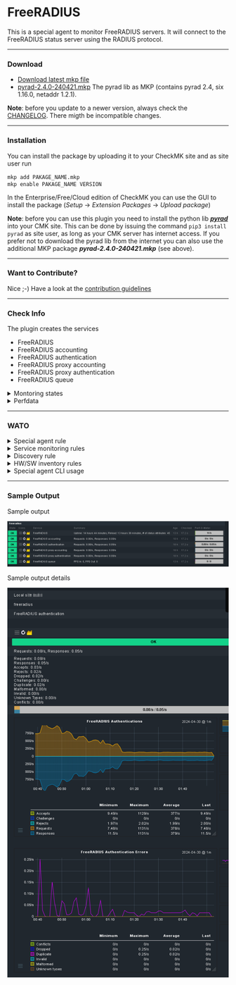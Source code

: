 [PACKAGE]: ../../raw/master/mkp/freeradius-0.1.3-20240507.mkp "freeradius-0.1.3-20240507.mkp"
[PYRADLIB]: ../../raw/master/mkp/pyrad-2.4.0-240421.mkp "pyrad-2.4.0-240421.mkp"
# FreeRADIUS

This is a special agent to monitor FreeRADIUS servers. It will connect to the FreeRADIUS status server using the RADIUS protocol.

---
### Download
* [Download latest mkp file][PACKAGE]
* [pyrad-2.4.0-240421.mkp][PYRADLIB] The pyrad lib as MKP (contains pyrad 2.4, six 1.16.0, netaddr 1.2.1).

**Note**: before you update to a newer version, always check the [CHANGELOG](CHANGELOG). There migth be incompatible changes.
                        
---
### Installation

You can install the package by uploading it to your CheckMK site and as site user run 
```
mkp add PAKAGE_NAME.mkp
mkp enable PAKAGE_NAME VERSION
```

In the Enterprise/Free/Cloud edition of CheckMK you can use the GUI to install the package (_Setup_ -> _Extension Packages_ -> _Upload package_)

**Note**: before you can use this plugin you need to install the python lib [**_pyrad_**](https://github.com/pyradius/pyrad) into your CMK site. This can be done by issuing the command `pip3 install pyrad` as site user, as long as your CMK server has internet access. If you prefer not to download the pyrad lib from the internet you can also use the additional MKP package **_pyrad-2.4.0-240421.mkp_** (see above).

---
### Want to Contribute?

Nice ;-) Have a look at the [contribution guidelines](CONTRIBUTING.md "Contributing")

---
### Check Info

The plugin creates the services
- FreeRADIUS
- FreeRADIUS accounting
- FreeRADIUS authentication
- FreeRADIUS proxy accounting
- FreeRADIUS proxy authentication
- FreeRADIUS queue

<details><summary>Montoring states</summary>

The state is always OK, except for configured levels.

</details>

<details><summary>Perfdata</summary>

| Metric | Unit | Perfometer |
| ------ | ------ | ------ |
| Uptime | s | yes |
| Reload | s | no |
| Queue: PPS In/Out | count | yes |
| Queue: Accounting/Authentication/Detail/Internal/Proxy | count | no |
| (Proxy) Accounting/Authentication: Requests/Responses | 1/s | yes |
| (Proxy) Accounting/Authentication: Conflicts/Dropped/Malformed/Invalid/Unknown Types | 1/s | no |
| (Proxy) Authentication: Accepts/Rejects/Dropped/Challenges | 1/s | no |


</details>

---
### WATO
<details><summary>Special agent rule</summary>

| Section | Rule name |
| ------ | ------ |
| Other integrations -> Applications | FreeRADIUS  |

| Option | Defailt value |
| ------ | ------ |
| Authentication port | 18121 |
| Shared secret | none |
| Request timeout | 2 seconds |

</details> 

<details><summary>Service monitoring rules</summary>

| Section | Rule name |
| ------ | ------ |
| Applications, Processes & Services | FreeRADIUS  |
| Applications, Processes & Services | FreeRADIUS  acconting |
| Applications, Processes & Services | FreeRADIUS  authentication |
| Applications, Processes & Services | FreeRADIUS  proxy accounting |
| Applications, Processes & Services | FreeRADIUS  proxy authentication |
| Applications, Processes & Services | FreeRADIUS  queue |

| Option | Defailt value | Comment |
| ------ | ------ | ---- | 
| List response attributes in service details | No | for each servise |
| Upper Levels | none | for each monitored attribute |
| Lower Levels | none | for each monitored attribute |
| Show on info line | no | for each monitored attribute |

</details> 

<details><summary>Discovery rule</summary>
There is no discovery rule.
</details> 

<details><summary>HW/SW inventory rules</summary>
There is no inventory rule.
</details> 

<details><summary>Special agent CLI usage</summary>

```
:~$ ~/local/share/check_mk/agents/special/agent_freeradius -h
usage: agent_freeradius [-h] [--debug] [--verbose] [--vcrtrace TRACEFILE] -H HOST --secret SECRET [--auth-port AUTH_PORT] [--timeout TIMEOUT]

This is a CMK special agent to collect stats data from FreeRADIS servers.

options:
  -h, --help            show this help message and exit
  --debug, -d           Enable debug mode (keep some exceptions unhandled)
  --verbose, -v
  --vcrtrace TRACEFILE, --tracefile TRACEFILE
                            If this flag is set to a TRACEFILE that does not exist yet, it will be created and
                            all requests the program sends and their corresponding answers will be recorded in said file.
                            If the file already exists, no requests are sent to the server, but the responses will be
                            replayed from the tracefile. 
  -H HOST, --host HOST  Host/IP-Address of RADIUS server to query (required)
  --secret SECRET       secret RADIUS key
  --auth-port AUTH_PORT
                        RADIUS authentication port to use.
  --timeout TIMEOUT     RADIUS server timeout

(c) thl-cmk[at]outlook[dot], Version: 0.1.1-20240430, For more information see: https://thl-cmk.hopto.org

```
</details>

---
### Sample Output

Sample output

![sample output](img/sample.png?raw=true "sample output")

Sample output details

![sample output details](img/sample-details.png?raw=true "sample output details")

